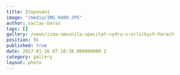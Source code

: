 ```yaml
---
title: Stopování
image: "/media/IMG_0400.JPG"
author: vaclav-beran
tags: []
gallery: /news/zima-umoznila-spocitat-vydry-v-orlickych-horach
position: 91
published: true
date: 2017-01-26 07:10:38.000000000 Z
category: gallery
layout: photo
---
```

